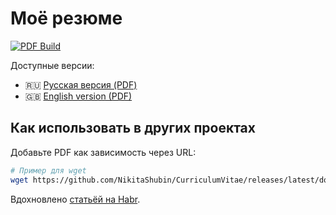 # Моё резюме

[![PDF Build](https://github.com/NikitaShubin/CurriculumVitae/actions/workflows/build.yml/badge.svg)](https://github.com/NikitaShubin/CurriculumVitae/actions)

Доступные версии:
- 🇷🇺 [Русская версия (PDF)]([ссылка-на-ru-pdf-из-релиза])
- 🇬🇧 [English version (PDF)]([ссылка-на-en-pdf-из-релиза])

## Как использовать в других проектах
Добавьте PDF как зависимость через URL:
```bash
# Пример для wget
wget https://github.com/NikitaShubin/CurriculumVitae/releases/latest/download/cv_en.pdf
```
Вдохновлено [статьёй на Habr](https://habr.com/ru/articles/187496/).
